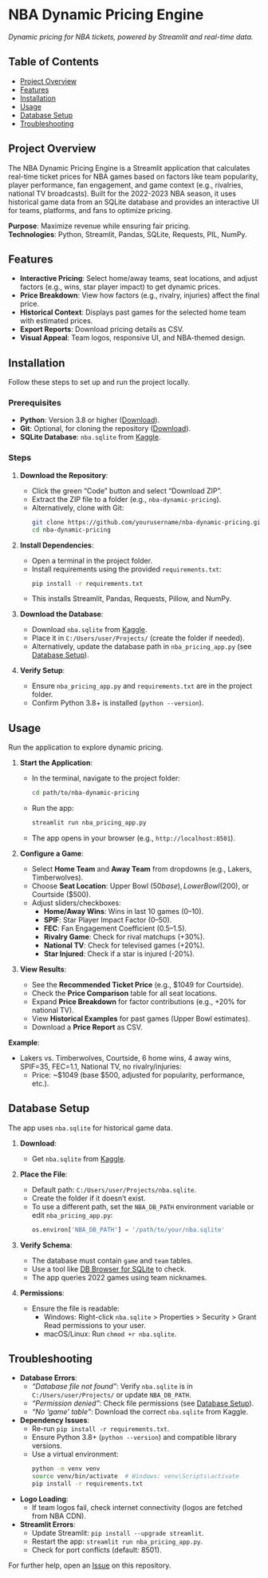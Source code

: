 # NBA Dynamic Pricing Engine


*Dynamic pricing for NBA tickets, powered by Streamlit and real-time data.*

## Table of Contents
- [Project Overview](#project-overview)
- [Features](#features)
- [Installation](#installation)
- [Usage](#usage)
- [Database Setup](#database-setup)
- [Troubleshooting](#troubleshooting)

## Project Overview
The NBA Dynamic Pricing Engine is a Streamlit application that calculates real-time ticket prices for NBA games based on factors like team popularity, player performance, fan engagement, and game context (e.g., rivalries, national TV broadcasts). Built for the 2022-2023 NBA season, it uses historical game data from an SQLite database and provides an interactive UI for teams, platforms, and fans to optimize pricing.

**Purpose**: Maximize revenue while ensuring fair pricing.  
**Technologies**: Python, Streamlit, Pandas, SQLite, Requests, PIL, NumPy.

## Features
- **Interactive Pricing**: Select home/away teams, seat locations, and adjust factors (e.g., wins, star player impact) to get dynamic prices.
- **Price Breakdown**: View how factors (e.g., rivalry, injuries) affect the final price.
- **Historical Context**: Displays past games for the selected home team with estimated prices.
- **Export Reports**: Download pricing details as CSV.
- **Visual Appeal**: Team logos, responsive UI, and NBA-themed design.

## Installation
Follow these steps to set up and run the project locally.

### Prerequisites
- **Python**: Version 3.8 or higher ([Download](https://www.python.org/downloads/)).
- **Git**: Optional, for cloning the repository ([Download](https://git-scm.com/downloads)).
- **SQLite Database**: `nba.sqlite` from [Kaggle](https://www.kaggle.com/datasets/wyattowalsh/basketball).

### Steps
1. **Download the Repository**:
   - Click the green “Code” button and select “Download ZIP”.
   - Extract the ZIP file to a folder (e.g., `nba-dynamic-pricing`).
   - Alternatively, clone with Git:
     ```bash
     git clone https://github.com/yourusername/nba-dynamic-pricing.git
     cd nba-dynamic-pricing
     ```

2. **Install Dependencies**:
   - Open a terminal in the project folder.
   - Install requirements using the provided `requirements.txt`:
     ```bash
     pip install -r requirements.txt
     ```
   - This installs Streamlit, Pandas, Requests, Pillow, and NumPy.

3. **Download the Database**:
   - Download `nba.sqlite` from [Kaggle](https://www.kaggle.com/datasets/wyattowalsh/basketball).
   - Place it in `C:/Users/user/Projects/` (create the folder if needed).
   - Alternatively, update the database path in `nba_pricing_app.py` (see [Database Setup](#database-setup)).

4. **Verify Setup**:
   - Ensure `nba_pricing_app.py` and `requirements.txt` are in the project folder.
   - Confirm Python 3.8+ is installed (`python --version`).

## Usage
Run the application to explore dynamic pricing.

1. **Start the Application**:
   - In the terminal, navigate to the project folder:
     ```bash
     cd path/to/nba-dynamic-pricing
     ```
   - Run the app:
     ```bash
     streamlit run nba_pricing_app.py
     ```
   - The app opens in your browser (e.g., `http://localhost:8501`).

2. **Configure a Game**:
   - Select **Home Team** and **Away Team** from dropdowns (e.g., Lakers, Timberwolves).
   - Choose **Seat Location**: Upper Bowl ($50 base), Lower Bowl ($200), or Courtside ($500).
   - Adjust sliders/checkboxes:
     - **Home/Away Wins**: Wins in last 10 games (0–10).
     - **SPIF**: Star Player Impact Factor (0–50).
     - **FEC**: Fan Engagement Coefficient (0.5–1.5).
     - **Rivalry Game**: Check for rival matchups (+30%).
     - **National TV**: Check for televised games (+20%).
     - **Star Injured**: Check if a star is injured (-20%).

3. **View Results**:
   - See the **Recommended Ticket Price** (e.g., $1049 for Courtside).
   - Check the **Price Comparison** table for all seat locations.
   - Expand **Price Breakdown** for factor contributions (e.g., +20% for national TV).
   - View **Historical Examples** for past games (Upper Bowl estimates).
   - Download a **Price Report** as CSV.

**Example**:
- Lakers vs. Timberwolves, Courtside, 6 home wins, 4 away wins, SPIF=35, FEC=1.1, National TV, no rivalry/injuries:
  - Price: ~$1049 (base $500, adjusted for popularity, performance, etc.).

## Database Setup
The app uses `nba.sqlite` for historical game data.

1. **Download**:
   - Get `nba.sqlite` from [Kaggle](https://www.kaggle.com/datasets/wyattowalsh/basketball).

2. **Place the File**:
   - Default path: `C:/Users/user/Projects/nba.sqlite`.
   - Create the folder if it doesn’t exist.
   - To use a different path, set the `NBA_DB_PATH` environment variable or edit `nba_pricing_app.py`:
     ```python
     os.environ['NBA_DB_PATH'] = '/path/to/your/nba.sqlite'
     ```

3. **Verify Schema**:
   - The database must contain `game` and `team` tables.
   - Use a tool like [DB Browser for SQLite](https://sqlitebrowser.org/) to check.
   - The app queries 2022 games using team nicknames.

4. **Permissions**:
   - Ensure the file is readable:
     - Windows: Right-click `nba.sqlite` > Properties > Security > Grant Read permissions to your user.
     - macOS/Linux: Run `chmod +r nba.sqlite`.

## Troubleshooting
- **Database Errors**:
  - *“Database file not found”*: Verify `nba.sqlite` is in `C:/Users/user/Projects/` or update `NBA_DB_PATH`.
  - *“Permission denied”*: Check file permissions (see [Database Setup](#database-setup)).
  - *“No ‘game’ table”*: Download the correct `nba.sqlite` from Kaggle.
- **Dependency Issues**:
  - Re-run `pip install -r requirements.txt`.
  - Ensure Python 3.8+ (`python --version`) and compatible library versions.
  - Use a virtual environment:
    ```bash
    python -m venv venv
    source venv/bin/activate  # Windows: venv\Scripts\activate
    pip install -r requirements.txt
    ```
- **Logo Loading**:
  - If team logos fail, check internet connectivity (logos are fetched from NBA CDN).
- **Streamlit Errors**:
  - Update Streamlit: `pip install --upgrade streamlit`.
  - Restart the app: `streamlit run nba_pricing_app.py`.
  - Check for port conflicts (default: 8501).

For further help, open an [Issue](https://github.com/LoChunHangMax/nba-dynamic-pricing/issues) on this repository.
